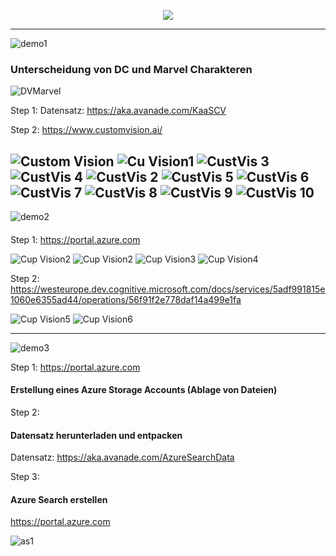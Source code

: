 <p align="center">
<img src="https://i.ibb.co/WgSVJT7/Kaa-S-Logo-transparent-gray.png")
</p>
  
-------------------------------------------------

![demo1](https://i.ibb.co/wRF09xR/demo1.png)

### Unterscheidung von DC und Marvel Charakteren
![DVMarvel](http://freeaddon.com/wp-content/uploads/2017/09/marvel-vs-dc-0.jpg)

Step 1: Datensatz: https://aka.avanade.com/KaaSCV

Step 2: https://www.customvision.ai/

![Custom Vision](https://i.ibb.co/NWB8b0v/2019-05-22-11-11-54.png)
![Cu Vision1](https://i.ibb.co/CM8PJ63/sign-in.png)
![CustVis 3](https://i.ibb.co/WpCYwQ0/customvis2.png)
![CustVis 4](https://i.ibb.co/BNKnVTC/customvis3.png)
![CustVis 2](https://i.ibb.co/tqXR929/customvis.png)
![CustVis 5](https://i.ibb.co/sg7WW1Q/customvis4.png)
![CustVis 6](https://i.ibb.co/DLn55Y5/customvis6.png)
![CustVis 7](https://i.ibb.co/XCcJ9db/customvis5.png)
![CustVis 8](https://i.ibb.co/8K9SbZb/customvis8.png)
![CustVis 9](https://i.ibb.co/dGF4KqW/customvis89png.png)
![CustVis 10](https://i.ibb.co/7rn04Mv/customvis10.png)
---------------------------------------
![demo2](https://i.ibb.co/NmRGxTV/demo2.png)
####
Step 1: https://portal.azure.com 

![Cup Vision2](https://i.ibb.co/JdG1dJG/cv1.png)
![Cup Vision2](https://i.ibb.co/6X76FRY/cv2.png)
![Cup Vision3](https://i.ibb.co/MMGXjgg/cv3.png)
![Cup Vision4](https://i.ibb.co/tzKq1Mr/cv4.png)

Step 2:
https://westeurope.dev.cognitive.microsoft.com/docs/services/5adf991815e1060e6355ad44/operations/56f91f2e778daf14a499e1fa

![Cup Vision5](https://i.ibb.co/p6TLBxS/cv5.png)
![Cup Vision6](https://i.ibb.co/CH63CwY/cv6.png)


---------------------------------------
![demo3](https://i.ibb.co/c2VM4qc/demo3.png)

Step 1: https://portal.azure.com 

#### Erstellung eines Azure Storage Accounts (Ablage von Dateien)


Step 2: 
#### Datensatz herunterladen und entpacken
Datensatz: https://aka.avanade.com/AzureSearchData

Step 3:
#### Azure Search erstellen
https://portal.azure.com 

![as1](https://i.ibb.co/Tcf1bsB/as1.png)
